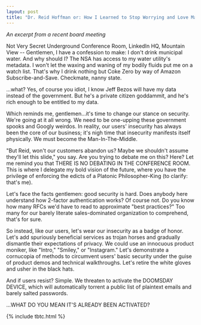 ```yaml
---
layout: post
title: "Dr. Reid Hoffman or: How I Learned to Stop Worrying and Love Man-In-The-Middle Attacks"
---
```


*An excerpt from a recent board meeting*

Not Very Secret Underground Conference Room, LinkedIn HQ, Mountain View -- Gentlemen, I have a confession to make: I don't drink municipal water. And why should I? The NSA has access to my water utility's metadata. I won't let the waxing and waning of my bodily fluids put me on a watch list. That's why I drink nothing but Coke Zero by way of Amazon Subscribe-and-Save. Checkmate, nanny state.

...what? Yes, of course you idiot, I know Jeff Bezos will have my data instead of the government. But he's a private citizen goddammit, and he's rich enough to be entitled to my data.

Which reminds me, gentlemen...it's time to change our stance on security. We're going at it all wrong. We need to be one-upping these government spooks and Googly weirdos. In reality, our users' insecurity has always been the core of our business; it's nigh time that insecurity manifests itself physically. We must become the Man-In-The-Middle.

"But Reid, won't our customers abandon us? Maybe we shouldn't assume they'll let this slide," you say. Are you trying to debate me on this? Here? Let me remind you that THERE IS NO DEBATING IN THE CONFERENCE ROOM. This is where I delegate my bold vision of the future, where you have the privilege of enforcing the edicts of a Platonic Philosopher-King (to clarify: that's me).

Let's face the facts gentlemen: good security is hard. Does anybody here understand how 2-factor authentication works? Of course not. Do you know how many RFCs we'd have to read to approximate "best practices?" Too many for our barely literate sales-dominated organization to comprehend, that's for sure.

So instead, like our users, let's wear our insecurity as a badge of honor. Let's add spuriously beneficial services as trojan horses and gradually dismantle their expectations of privacy. We could use an innocuous product moniker, like "Intro," "Smiley," or "Instagram." Let's demonstrate a cornucopia of methods to circumvent users' basic security under the guise of product demos and technical walkthroughs. Let's retire the white gloves and usher in the black hats.

And if users resist? Simple. We threaten to activate the DOOMSDAY DEVICE, which will automatically torrent a public list of plaintext emails and barely salted passwords.

...WHAT DO YOU MEAN IT'S ALREADY BEEN ACTIVATED?

{% include tbtc.html %}

